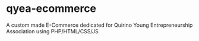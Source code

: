 # qyea-ecommerce
A custom made E-Commerce dedicated for Quirino Young Entrepreneurship Association using PHP/HTML/CSS/JS
